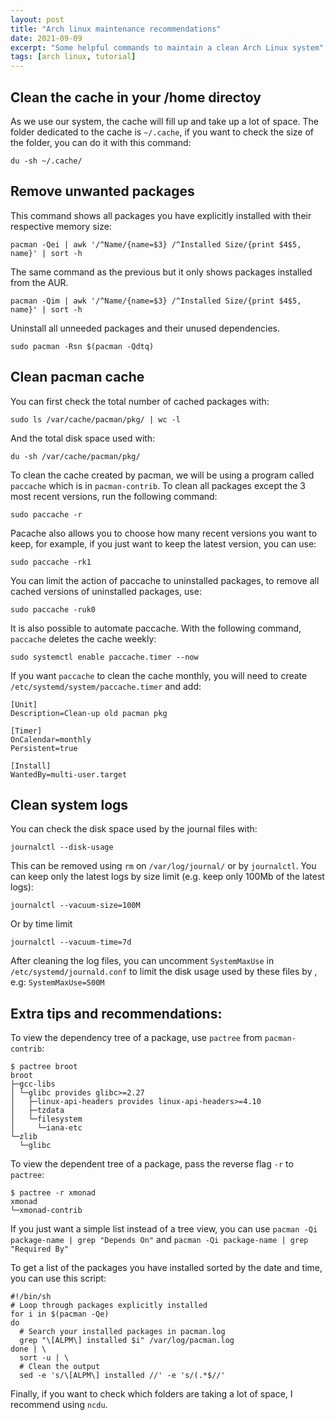 ```yaml
---
layout: post
title: "Arch linux maintenance recommendations"
date: 2021-09-09
excerpt: "Some helpful commands to maintain a clean Arch Linux system"
tags: [arch linux, tutorial]
---
```


## Clean the cache in your /home directoy
As we use our system, the cache will fill up and take up a lot of space. The folder dedicated to the cache is `~/.cache`, if you want to check the size of the folder, you can do it with this command:
```
du -sh ~/.cache/
```

## Remove unwanted packages

This command shows all packages you have explicitly installed with their respective memory size: 

```
pacman -Qei | awk '/^Name/{name=$3} /^Installed Size/{print $4$5, name}' | sort -h
```

The same command as the previous but it only shows packages installed from the AUR.

```
pacman -Qim | awk '/^Name/{name=$3} /^Installed Size/{print $4$5, name}' | sort -h
```

Uninstall all unneeded packages and their unused dependencies.
```
sudo pacman -Rsn $(pacman -Qdtq)
```

## Clean pacman cache

You can first check the total number of cached packages with: 
```
sudo ls /var/cache/pacman/pkg/ | wc -l
``` 

And the total disk space used with:
```
du -sh /var/cache/pacman/pkg/
```

To clean the cache created by pacman, we will be using a program called `paccache` which is in `pacman-contrib`. To clean all packages except the 3 most recent versions, run the following command: 

```
sudo paccache -r
```

Pacache also allows you to choose how many recent versions you want to keep, for example, if you just want to keep the latest version, you can use:
```
sudo paccache -rk1
```

You can limit the action of paccache to uninstalled packages, to remove all cached versions of uninstalled packages, use:
```
sudo paccache -ruk0
```

It is also possible to automate paccache. With the following command, `paccache` deletes the cache weekly:
```
sudo systemctl enable paccache.timer --now
```

If you want `paccache` to clean the cache monthly, you will need to create `/etc/systemd/system/paccache.timer` and add:

```
[Unit]
Description=Clean-up old pacman pkg

[Timer]
OnCalendar=monthly
Persistent=true

[Install]
WantedBy=multi-user.target
```



## Clean system logs

You can check the disk space used by the journal files with:
```
journalctl --disk-usage
```

This can be removed using `rm` on `/var/log/journal/` or by `journalctl`. You can keep only the latest logs by size limit (e.g. keep only 100Mb of the latest logs):

```
journalctl --vacuum-size=100M
```

Or by time limit
```
journalctl --vacuum-time=7d
```

After cleaning the log files, you can uncomment `SystemMaxUse` in `/etc/systemd/journald.conf` to limit the disk usage used by these files by , e.g: `SystemMaxUse=500M`

## Extra tips and recommendations:

To view the dependency tree of a package, use `pactree` from `pacman-contrib`:

```
$ pactree broot
broot
├─gcc-libs
│ └─glibc provides glibc>=2.27
│   ├─linux-api-headers provides linux-api-headers>=4.10
│   ├─tzdata
│   └─filesystem
│     └─iana-etc
└─zlib
  └─glibc
```
To view the dependent tree of a package, pass the reverse flag `-r` to `pactree`:
```
$ pactree -r xmonad
xmonad
└─xmonad-contrib
```

If you just want a simple list instead of a tree view, you can use `pacman -Qi package-name | grep "Depends On"` and `pacman -Qi package-name | grep "Required By"`

To get a list of the packages you have installed sorted by the date and time, you can use this script:
```
#!/bin/sh
# Loop through packages explicitly installed
for i in $(pacman -Qe)
do
  # Search your installed packages in pacman.log
  grep "\[ALPM\] installed $i" /var/log/pacman.log
done | \
  sort -u | \
  # Clean the output
  sed -e 's/\[ALPM\] installed //' -e 's/(.*$//'
```

Finally, if you want to check which folders are taking a lot of space, I recommend using `ncdu`.


